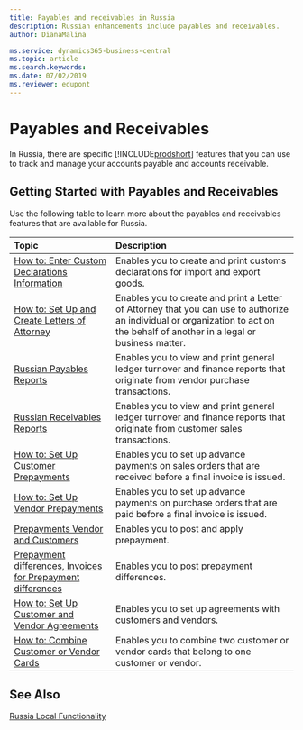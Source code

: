 ```yaml
---
title: Payables and receivables in Russia
description: Russian enhancements include payables and receivables.
author: DianaMalina

ms.service: dynamics365-business-central
ms.topic: article
ms.search.keywords:
ms.date: 07/02/2019
ms.reviewer: edupont
---
```


# Payables and Receivables

In Russia, there are specific [!INCLUDE[prodshort](../../includes/prodshort.md)] features that you can use to track and manage your accounts payable and accounts receivable.

## Getting Started with Payables and Receivables

Use the following table to learn more about the payables and receivables features that are available for Russia. 

| Topic                                             | Description                                                  |
| :------------------------------------------------ | :----------------------------------------------------------- |
| [How to: Enter Custom Declarations Information](How-to-Enter-Custom-Declarations-Information.md) | Enables you to create and print customs declarations for import and export goods. |
| [How to: Set Up and Create Letters of Attorney](How-to-Set-Up-and-Create-Letters-of-Attorney.md) | Enables you to create and print a Letter of Attorney that you can use to authorize an individual or organization to act on the behalf of another in a legal or business matter. |
| [Russian Payables Reports](Russian-Payables-Reports.md)                      | Enables you to view and print general ledger turnover and finance reports that originate from vendor purchase transactions. |
| [Russian Receivables Reports](Russian-Receivables-Reports.md)                   | Enables you to view and print general ledger turnover and finance reports that originate from customer sales transactions. |
| [How to: Set Up Customer Prepayments](How-to-Set-Up-Customer-Prepayments.md)           | Enables you to set up advance payments on sales orders that are received before a final invoice is issued. |
| [How to: Set Up Vendor Prepayments](How-to-Set-Up-Vendor-Prepayments.md)             | Enables you to set up advance payments on purchase orders that are paid before a final invoice is issued. |
|[Prepayments Vendor and Customers](Prepayments-Vendor-and-Customers.md)|Enables you to post and apply prepayment.|
|[Prepayment differences, Invoices for Prepayment differences](prepayment-differences-invoices-prepayment-differences.md)|Enables you to post prepayment differences.|
| [How to: Set Up Customer and Vendor Agreements](How-to-Set-Up-Customer-and-Vendor-Agreements.md) | Enables you to set up agreements with customers and vendors. |
| [How to: Combine Customer or Vendor Cards](How-to-Combine-Customer-or-Vendor-Cards.md)      | Enables you to combine two customer or vendor cards that belong to one customer or vendor. |

## See Also

[Russia Local Functionality](russia-local-functionality.md)  
